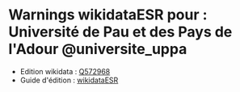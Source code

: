 Warnings wikidataESR pour : Université de Pau et des Pays de l'Adour @universite_uppa
================

- Edition wikidata : [Q572968](https://www.wikidata.org/wiki/Q572968)
- Guide d'édition : [wikidataESR](https://github.com/cpesr/wikidataESR/)


